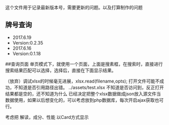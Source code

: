 这个文件用于记录最新版本号，需要更新的问题。以及打算制作的问题

## 牌号查询
* 2017.6.19
* Version:0.2.35
* 2017.6.16
* Version:0.1.18



##查询页面
单页模式下，就使用一个页面，上面是搜素框，在搜索时，直接进行搜索结果匹配可以选择，选择后，直接在下面显示结果。


（放弃）调试xlsx的时候毫无进展，xlsx.read(filename,opts); 打开文件可能不成功，不知道是否引用路径出错。
../assets/test.xlsx  不知道是否访问到，反正打开结果都是空的，还不知道为什么
已经决定把整个xlsx数据做成json放入源文件当数据使用，如果以后想变化的，可以考虑放到php数据库，每次开启ajax获取也可行。

考虑把 解读，成分、性能 以Card方式显示









